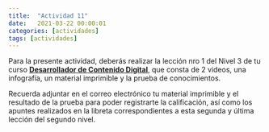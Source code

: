 ```yaml
---
title:  "Actividad 11"
date:   2021-03-22 00:00:01
categories: [actividades]
tags: [actividades]
---
```


Para la presente actividad, deberás realizar la lección nro 1 del  Nivel 3 de tu curso [**Desarrollador de Contenido Digital**][desarrollador], que consta de 2 videos, una infografía, un material imprimible y la prueba de conocimientos.

Recuerda adjuntar en el correo electrónico tu material imprimible y el resultado de la prueba para poder registrarte la calificación, así como los apuntes realizados en la libreta correspondientes a esta segunda y última lección del segundo nivel.

[desarrollador]: https://capacitateparaelempleo.org/pages.php?r=.tema&tagID=2284
